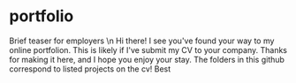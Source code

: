 # portfolio
Brief teaser for employers \n
Hi there! I see you've found your way to my online portfolion. This is likely if I've submit my CV to your company. Thanks for making it here, and I hope you enjoy your stay.
The folders in this github correspond to listed projects on the cv!
Best
